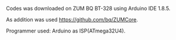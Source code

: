 Codes was downloaded on ZUM BQ BT-328 using Arduino IDE 1.8.5.

As addition was used https://github.com/bq/ZUMCore.

Programmer used: Arduino as ISP(ATmega32U4).
